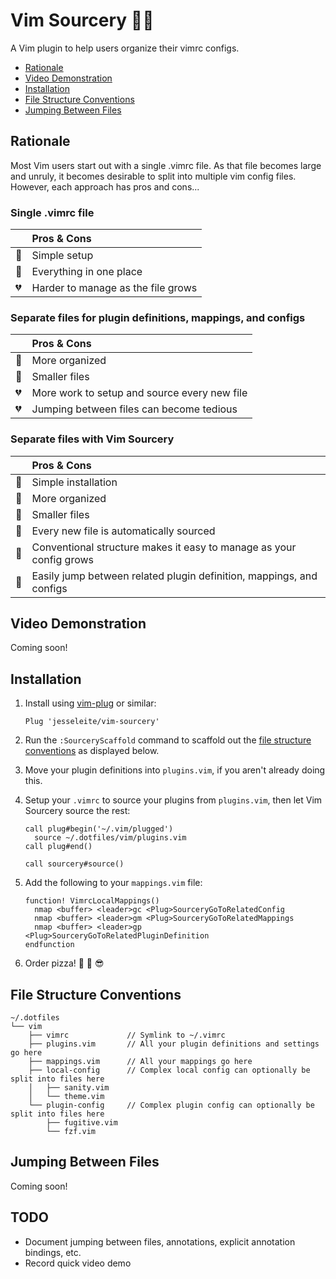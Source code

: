 # Vim Sourcery 🧙‍♂️

A Vim plugin to help users organize their vimrc configs.

- [Rationale](#rationale)
- [Video Demonstration](#video-demonstration)
- [Installation](#installation)
- [File Structure Conventions](#file-structure-conventions)
- [Jumping Between Files](#jumping-between-files)

## Rationale

Most Vim users start out with a single .vimrc file. As that file becomes large and unruly, it becomes desirable to split into multiple vim config files. However, each approach has pros and cons...

### Single .vimrc file

| | Pros & Cons |
| :- | :- |
| 💚 | Simple setup |
| 💚 | Everything in one place |
| 💔 | Harder to manage as the file grows |

### Separate files for plugin definitions, mappings, and configs

| | Pros & Cons |
| :- | :- |
| 💚 | More organized |
| 💚 | Smaller files |
| 💔 | More work to setup and source every new file |
| 💔 | Jumping between files can become tedious |

### Separate files with Vim Sourcery

| | Pros & Cons |
| :- | :- |
| 💚 | Simple installation |
| 💚 | More organized |
| 💚 | Smaller files |
| 💚 | Every new file is automatically sourced |
| 💚 | Conventional structure makes it easy to manage as your config grows |
| 💚 | Easily jump between related plugin definition, mappings, and configs |

## Video Demonstration

Coming soon!

## Installation

1. Install using [vim-plug](https://github.com/junegunn/vim-plug) or similar:

    ```
    Plug 'jesseleite/vim-sourcery'
    ```

2. Run the `:SourceryScaffold` command to scaffold out the [file structure conventions](#file-structure-conventions) as displayed below.

3. Move your plugin definitions into `plugins.vim`, if you aren't already doing this.

4. Setup your `.vimrc` to source your plugins from `plugins.vim`, then let Vim Sourcery source the rest:

    ```vim
    call plug#begin('~/.vim/plugged')
      source ~/.dotfiles/vim/plugins.vim
    call plug#end()

    call sourcery#source()
    ```

5. Add the following to your `mappings.vim` file:

    ```vim
    function! VimrcLocalMappings()
      nmap <buffer> <leader>gc <Plug>SourceryGoToRelatedConfig
      nmap <buffer> <leader>gm <Plug>SourceryGoToRelatedMappings
      nmap <buffer> <leader>gp <Plug>SourceryGoToRelatedPluginDefinition
    endfunction
    ```

6. Order pizza! 🍕 🤘 😎

## File Structure Conventions

```
~/.dotfiles
└── vim
    ├── vimrc             // Symlink to ~/.vimrc
    ├── plugins.vim       // All your plugin definitions and settings go here
    ├── mappings.vim      // All your mappings go here
    ├── local-config      // Complex local config can optionally be split into files here
    │   ├── sanity.vim
    │   └── theme.vim
    └── plugin-config     // Complex plugin config can optionally be split into files here
        ├── fugitive.vim
        └── fzf.vim
```

## Jumping Between Files

Coming soon!

## TODO

- Document jumping between files, annotations, explicit annotation bindings, etc.
- Record quick video demo
